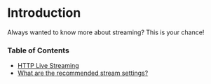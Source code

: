 # Introduction

Always wanted to know more about streaming? This is your chance!

### Table of Contents

- [HTTP Live Streaming](../../knowledge-base/04-streaming/01-http-live-streaming.md)
- [What are the recommended stream settings?](../../knowledge-base/04-streaming/02-what-are-the-recommended-stream-settings.md)